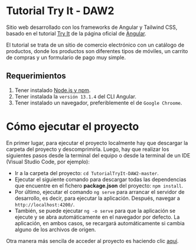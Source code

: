 # Tutorial Try It - DAW2
Sitio web desarrollado con los frameworks de Angular y Tailwind CSS, basado en el tutorial [Try It](https://angular.io/start) de la página oficial de [Angular](https://angular.io/).

El tutorial se trata de un sitio de comercio electrónico con un catálogo de productos, donde los productos son diferentes tipos de móviles, un carrito de compras y un formulario de pago muy simple.

## Requerimientos

1. Tener instalado [Node.js y npm](https://nodejs.org/es/).
2. Tener instalada la `versión 13.1.4` del CLI Angular.
3. Tener instalado un navegador, preferiblemente el de `Google Chroome`.


# Cómo ejecutar el proyecto

En primer lugar, para ejecutar el proyecto localmente hay que descargar la carpeta del proyecto y descomprimirla. Luego, hay que realizar los siguientes pasos desde la terminal del equipo o desde la terminal de un IDE (Visual Studio Code, por ejemplo):

* Ir a la carpeta del proyecto: ```cd TutorialTryIt-DAW2-master```.
* Ejecutar el siguiente comando para descargar todas las dependencias que encuentre en el fichero **package.json** del proyecto: ```npm install```.
* Por último, ejecutar el comando ```ng serve``` para arrancar el servidor de desarrollo, es decir, para ejecutar la aplicación. Después, navegar a `http://localhost:4200/`.
* También, se puede ejecutar ```ng -o serve``` para que la aplicación se ejecute y se abra automáticamente en el navegador por defecto. La aplicación, en ambos casos, se recargará automáticamente si cambia alguno de los archivos de origen.

Otra manera más sencila de acceder al proyecto es haciendo clic [aquí](https://angular-tryit.netlify.app/).
